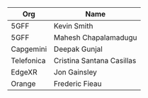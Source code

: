 | Org                    | Name                                                |
| -----------------------| ----------------------------------------------------|
| 5GFF| Kevin Smith |
| 5GFF | Mahesh Chapalamadugu |
| Capgemini | Deepak Gunjal |
| Telefonica | Cristina Santana Casillas |
| EdgeXR | Jon Gainsley |
| Orange | Frederic Fieau |
